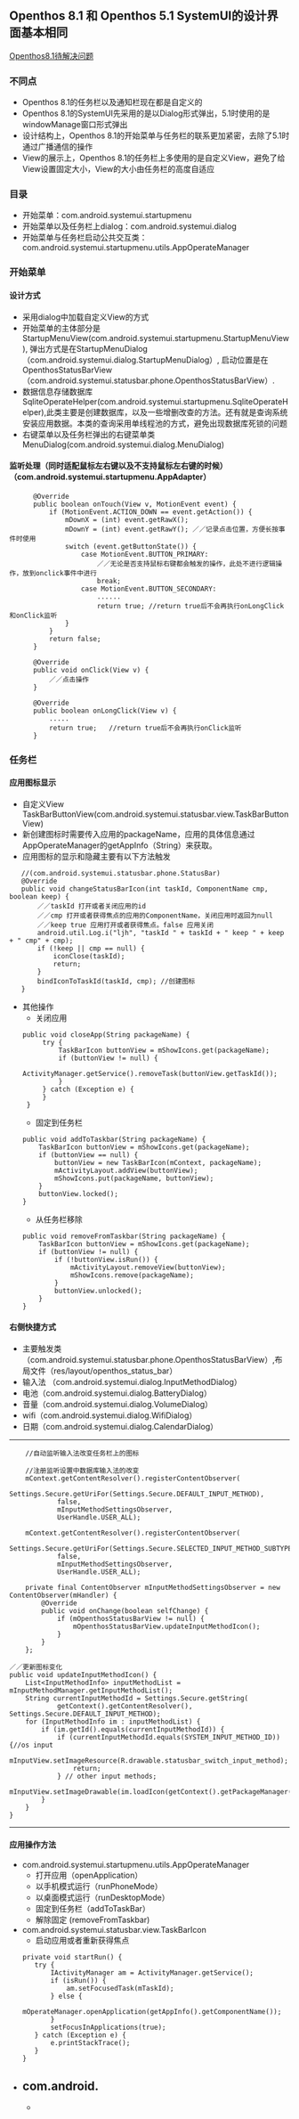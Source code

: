 ## Openthos 8.1 和 Openthos 5.1 SystemUI的设计界面基本相同

[Openthos8.1待解决问题](https://github.com/openthos/systemui-analysis/blob/master/LJH/Openthos8.1/Openthos%208.1%20%E6%9C%AA%E8%A7%A3%E5%86%B3%E9%97%AE%E9%A2%98.md)

### 不同点
 - Openthos 8.1的任务栏以及通知栏现在都是自定义的
 - Openthos 8.1的SystemUI先采用的是以Dialog形式弹出，5.1时使用的是windowManage窗口形式弹出
 - 设计结构上，Openthos 8.1的开始菜单与任务栏的联系更加紧密，去除了5.1时通过广播通信的操作
 - View的展示上，Openthos 8.1的任务栏上多使用的是自定义View，避免了给View设置固定大小，View的大小由任务栏的高度自适应
 
### 目录
  - 开始菜单：com.android.systemui.startupmenu
  - 开始菜单以及任务栏上dialog：com.android.systemui.dialog
  - 开始菜单与任务栏启动公共交互类：com.android.systemui.startupmenu.utils.AppOperateManager
  
### 开始菜单

#### 设计方式
  - 采用dialog中加载自定义View的方式
  - 开始菜单的主体部分是StartupMenuView(com.android.systemui.startupmenu.StartupMenuView),
     弹出方式是在StartupMenuDialog（com.android.systemui.dialog.StartupMenuDialog）,
     启动位置是在OpenthosStatusBarView（com.android.systemui.statusbar.phone.OpenthosStatusBarView）.
  -  数据信息存储数据库SqliteOperateHelper(com.android.systemui.startupmenu.SqliteOperateHelper),此类主要是创建数据库，以及一些增删改查的方法。还有就是查询系统安装应用数据。本类的查询采用单线程池的方式，避免出现数据库死锁的问题
  - 右键菜单以及任务栏弹出的右键菜单类MenuDialog(com.android.systemui.dialog.MenuDialog)
  
#### 监听处理（同时适配鼠标左右键以及不支持鼠标左右键的时候）（com.android.systemui.startupmenu.AppAdapter）
  ```
        @Override
        public boolean onTouch(View v, MotionEvent event) {
            if (MotionEvent.ACTION_DOWN == event.getAction()) {
                mDownX = (int) event.getRawX();
                mDownY = (int) event.getRawY(); ／／记录点击位置，方便长按事件时使用
                switch (event.getButtonState()) {
                    case MotionEvent.BUTTON_PRIMARY:
                        ／／无论是否支持鼠标右键都会触发的操作，此处不进行逻辑操作，放到onclick事件中进行
                        break;
                    case MotionEvent.BUTTON_SECONDARY:
                        ......
                        return true; //return true后不会再执行onLongClick和onClick监听
                }
            } 
            return false;
        }

        @Override
        public void onClick(View v) {
            ／／点击操作
        }

        @Override
        public boolean onLongClick(View v) {
            .....
            return true;   //return true后不会再执行onClick监听
        }
  ```

### 任务栏

#### 应用图标显示
 - 自定义View TaskBarButtonView(com.android.systemui.statusbar.view.TaskBarButtonView)
 - 新创建图标时需要传入应用的packageName，应用的具体信息通过AppOperateManager的getAppInfo（String）来获取。
 - 应用图标的显示和隐藏主要有以下方法触发
 
 ```
    //(com.android.systemui.statusbar.phone.StatusBar)
    @Override
    public void changeStatusBarIcon(int taskId, ComponentName cmp, boolean keep) {
        ／／taskId 打开或者关闭应用的id
        ／／cmp 打开或者获得焦点的应用的ComponentName，关闭应用时返回为null
        ／／keep true 应用打开或者获得焦点。false 应用关闭
        android.util.Log.i("ljh", "taskId " + taskId + " keep " + keep + " cmp" + cmp);
        if (!keep || cmp == null) {
            iconClose(taskId);
            return;
        }
        bindIconToTaskId(taskId, cmp); //创建图标
    }
 ```
 - 其他操作
   - 关闭应用
   ```
   public void closeApp(String packageName) {
        try {
            TaskBarIcon buttonView = mShowIcons.get(packageName);
            if (buttonView != null) {
                ActivityManager.getService().removeTask(buttonView.getTaskId());
            }
        } catch (Exception e) {
        }
    }
    ```
    - 固定到任务栏
    ```
    public void addToTaskbar(String packageName) {
        TaskBarIcon buttonView = mShowIcons.get(packageName);
        if (buttonView == null) {
            buttonView = new TaskBarIcon(mContext, packageName);
            mActivityLayout.addView(buttonView);
            mShowIcons.put(packageName, buttonView);
        }
        buttonView.locked();
    }
    ```
    - 从任务栏移除
    ```
    public void removeFromTaskbar(String packageName) {
        TaskBarIcon buttonView = mShowIcons.get(packageName);
        if (buttonView != null) {
            if (!buttonView.isRun()) {
                mActivityLayout.removeView(buttonView);
                mShowIcons.remove(packageName);
            }
            buttonView.unlocked();
        }
    }
    ```
 
#### 右侧快捷方式
  - 主要触发类（com.android.systemui.statusbar.phone.OpenthosStatusBarView）,布局文件（res/layout/openthos_status_bar）
  - 输入法 （com.android.systemui.dialog.InputMethodDialog）
  - 电池（com.android.systemui.dialog.BatteryDialog）
  - 音量（com.android.systemui.dialog.VolumeDialog）
  - wifi（com.android.systemui.dialog.WifiDialog）
  - 日期（com.android.systemui.dialog.CalendarDialog）
  
  ***
  
        //自动监听输入法改变任务栏上的图标
        
        //注册监听设置中数据库输入法的改变
        mContext.getContentResolver().registerContentObserver(
                Settings.Secure.getUriFor(Settings.Secure.DEFAULT_INPUT_METHOD),
                false,
                mInputMethodSettingsObserver,
                UserHandle.USER_ALL);

        mContext.getContentResolver().registerContentObserver(
                Settings.Secure.getUriFor(Settings.Secure.SELECTED_INPUT_METHOD_SUBTYPE),
                false,
                mInputMethodSettingsObserver,
                UserHandle.USER_ALL);
                
        private final ContentObserver mInputMethodSettingsObserver = new ContentObserver(mHandler) {
            @Override
            public void onChange(boolean selfChange) {
                if (mOpenthosStatusBarView != null) {
                    mOpenthosStatusBarView.updateInputMethodIcon();
                }
            }
        };
    
    ／／更新图标变化
    public void updateInputMethodIcon() {
        List<InputMethodInfo> inputMethodList = mInputMethodManager.getInputMethodList();
        String currentInputMethodId = Settings.Secure.getString(
                getContext().getContentResolver(), Settings.Secure.DEFAULT_INPUT_METHOD);
        for (InputMethodInfo im : inputMethodList) {
            if (im.getId().equals(currentInputMethodId)) {
                if (currentInputMethodId.equals(SYSTEM_INPUT_METHOD_ID)) {//os input
                    mInputView.setImageResource(R.drawable.statusbar_switch_input_method);
                    return;
                } // other input methods;
                mInputView.setImageDrawable(im.loadIcon(getContext().getPackageManager()));
            }
        }
    }
  ***
 #### 应用操作方法
   - com.android.systemui.startupmenu.utils.AppOperateManager
     - 打开应用（openApplication）
     - 以手机模式运行（runPhoneMode）
     - 以桌面模式运行（runDesktopMode）
     - 固定到任务栏（addToTaskBar）
     - 解除固定 (removeFromTaskbar)
   - com.android.systemui.statusbar.view.TaskBarIcon
     - 启动应用或者重新获得焦点
     ```
     private void startRun() {
        try {
            IActivityManager am = ActivityManager.getService();
            if (isRun()) {
                am.setFocusedTask(mTaskId);
            } else {
                mOperateManager.openApplication(getAppInfo().getComponentName());
            }
            setFocusInApplications(true);
        } catch (Exception e) {
            e.printStackTrace();
        }
     }
     ```
   - com.android.  
     -
     -
 
   

 
 
 
 
 
 
 
 
 
 
 
 
 
 
 
 
 
 
 
 
 
 
 
 
 
 
